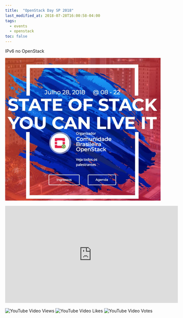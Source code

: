 ```yaml
---
title:  "OpenStack Day SP 2018"
last_modified_at: 2018-07-28T16:00:58-04:00
tags:
  - events
  - openstack
toc: false
---
```


IPv6 no OpenStack

[![](/assets/images/posts/2018-07-28-openstackday.jpeg)](https://openstackbr.com.br/)

<iframe width="560" height="315" src="https://www.youtube.com/embed/z-hQnrt2_88" frameborder="0" allow="accelerometer; autoplay; encrypted-media; gyroscope; picture-in-picture" allowfullscreen></iframe>

![YouTube Video Views](https://img.shields.io/youtube/views/z-hQnrt2_88?style=social)
![YouTube Video Likes](https://img.shields.io/youtube/likes/z-hQnrt2_88?style=social)
![YouTube Video Votes](https://img.shields.io/youtube/likes/z-hQnrt2_88?style=social&withDislikes)
